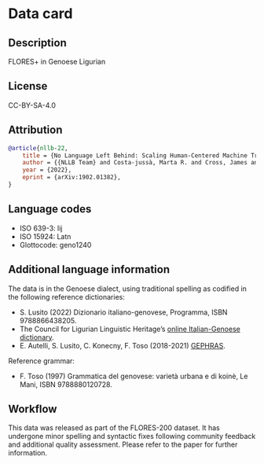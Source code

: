 # Data card

## Description

FLORES+ in Genoese Ligurian

## License

CC-BY-SA-4.0

## Attribution

```bibtex
@article{nllb-22,
    title = {No Language Left Behind: Scaling Human-Centered Machine Translation},
    author = {{NLLB Team} and Costa-jussà, Marta R. and Cross, James and Çelebi, Onur and Elbayad, Maha and Heafield, Kenneth and Heffernan, Kevin and Kalbassi, Elahe and Lam, Janice and Licht, Daniel and Maillard, Jean and Sun, Anna and Wang, Skyler and Wenzek, Guillaume and Youngblood, Al and Akula, Bapi and Barrault, Loic and Mejia-Gonzalez, Gabriel and Hansanti, Prangthip and Hoffman, John and Jarrett, Semarley and Sadagopan, Kaushik Ram and Rowe, Dirk and Spruit, Shannon and Tran, Chau and Andrews, Pierre and Ayan, Necip Fazil and Bhosale, Shruti and Edunov, Sergey and Fan, Angela and Gao, Cynthia and Goswami, Vedanuj and Guzmán, Francisco and Koehn, Philipp and Mourachko, Alexandre and Ropers, Christophe and Saleem, Safiyyah and Schwenk, Holger and Wang, Jeff},
    year = {2022},
    eprint = {arXiv:1902.01382},
}
```

## Language codes

* ISO 639-3: lij
* ISO 15924: Latn
* Glottocode: geno1240

## Additional language information

The data is in the Genoese dialect, using traditional spelling as codified in the following reference dictionaries:
* S. Lusito (2022) Dizionario italiano-genovese, Programma, ISBN 9788866438205.
* The Council for Ligurian Linguistic Heritage’s [online Italian-Genoese dictionary](https://conseggio-ligure.org/en/dictionary/deize/).
* E. Autelli, S. Lusito, C. Konecny, F. Toso (2018-2021) [GEPHRAS](https://romanistik-gephras.uibk.ac.at/).

Reference grammar:
* F. Toso (1997) Grammatica del genovese: varietà urbana e di koinè, Le Mani, ISBN 9788880120728.

## Workflow

This data was released as part of the FLORES-200 dataset. It has undergone minor spelling and syntactic fixes following community feedback and additional quality assessment. Please refer to the paper for further information.
